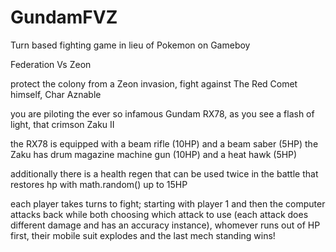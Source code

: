 # GundamFVZ

Turn based fighting game in lieu of Pokemon on Gameboy

Federation Vs Zeon

protect the colony from a Zeon invasion, fight against The Red Comet himself, Char Aznable

you are piloting the ever so infamous Gundam RX78, as you see a flash of light, that crimson Zaku II

the RX78 is equipped with a beam rifle (10HP) and a beam saber (5HP)
the Zaku has drum magazine machine gun (10HP) and a heat hawk (5HP)

additionally there is a health regen that can be used twice in the battle that restores hp with math.random() up to 15HP

each player takes turns to fight; starting with player 1 and then the computer attacks back while both choosing which attack to use (each attack does different damage and has an accuracy instance), whomever runs out of HP first, their mobile suit explodes and the last mech standing wins!
